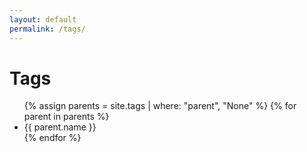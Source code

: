 ```yaml
---
layout: default
permalink: /tags/
---
```

# Tags
<ul>
  {% assign parents = site.tags | where: "parent", "None" %}
  {% for parent in parents %}
    <li>{{ parent.name }}</li>
  {% endfor %}
</ul>
